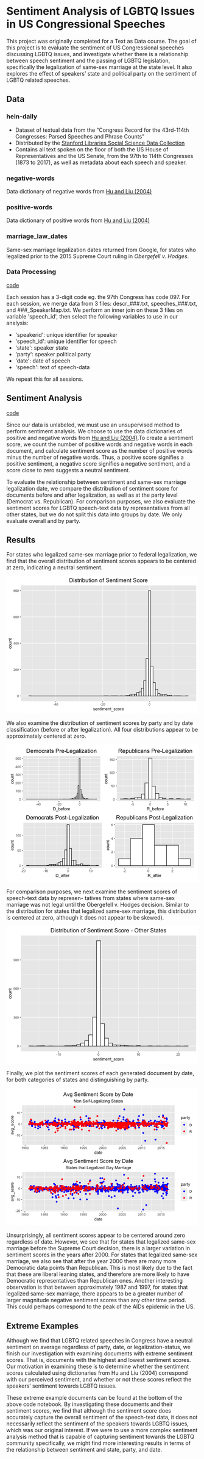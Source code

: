 # Sentiment Analysis of LGBTQ Issues in US Congressional Speeches

This project was originally completed for a Text as Data course. The goal of this project is to evaluate the sentiment of US Congressional speeches discussing LGBTQ issues, and investigate whether there is a relationship between speech sentiment and the passing of LGBTQ legislation, specifically the legalization of same-sex marriage at the state level. It also explores the effect of speakers’ state and political party on the sentiment of LGBTQ related speeches.

## Data
### hein-daily
* Dataset of textual data from the “Congress Record for the 43rd-114th Congresses: Parsed Speeches and Phrase Counts”
* Distributed by the [Stanford Libraries Social Science Data Collection](https://data.stanford.edu/)
* Contains all text spoken on the floor of both the US House of Representatives and the US Senate, from the 97th to 114th Congresses (1873 to 2017), as well as metadata about each speech and speaker.

### negative-words
Data dictionary of negative words from [Hu and Liu (2004)](https://www.cs.uic.edu/~liub/publications/kdd04-revSummary.pdf)

### positive-words
Data dictionary of positive words from [Hu and Liu (2004)](https://www.cs.uic.edu/~liub/publications/kdd04-revSummary.pdf)

### marriage_law_dates
Same-sex marriage legalization dates returned from Google, for states who legalized prior to the 2015 Supreme Court ruling in *Obergefell v. Hodges*.


### Data Processing
[code](https://github.com/CarolynKolaczyk/Congress-LGBTQ-Sentiment-Analysis/blob/main/data_processing.ipynb)

Each session has a 3-digit code eg. the 97th Congress has code 097. For each session, we merge data from 3 files: descr_###.txt, speeches_###.txt, and ###_SpeakerMap.txt. We perform an inner join on these 3 files on variable 'speech_id', then select the following variables to use in our analysis:
* 'speakerid': unique identifier for speaker
* 'speech_id': unique identifier for speech
* 'state': speaker state
* 'party': speaker political party
* 'date': date of speech
* 'speech': text of speech-data

We repeat this for all sessions.

## Sentiment Analysis
[code](https://github.com/CarolynKolaczyk/Congress-LGBTQ-Sentiment-Analysis/blob/main/sentiment_analysis.md)

Since our data is unlabeled, we must use an unsupervised method to perform sentiment analysis. We choose to use the data dictionaries of positive and negative words from [Hu and Liu (2004)](https://www.cs.uic.edu/~liub/publications/kdd04-revSummary.pdf).To create a sentiment score, we count the number of positive words and negative words in each document, and calculate sentiment score as the number of positive words minus the number of negative words. Thus, a positive score signifies a positive sentiment, a negative score signifies a negative sentiment, and a score close to zero suggests a neutral sentiment.

To evaluate the relationship between sentiment and same-sex marriage legalization date, we compare the distribution of sentiment score for documents before and after legalization, as well as at the party level (Democrat vs. Republican). For comparison purposes, we also evaluate the sentiment scores for LGBTQ speech-text data by representatives from all other states, but we do not split this data into groups by date. We only evaluate overall and by party.

## Results
For states who legalized same-sex marriage prior to federal legalization, we find that the overall distribution of sentiment scores appears to be centered at zero, indicating a neutral sentiment. 

![image](./sentiment_analysis_files/figure-gfm/unnamed-chunk-5-1.png)

We also examine the distribution of sentiment scores by party and by date classification (before or after legalization). All four distributions appear to be approximately centered at zero.

![image](./sentiment_analysis_files/figure-gfm/unnamed-chunk-6-3.png)

For comparison purposes, we next examine the sentiment scores of speech-text data by represen- tatives from states where same-sex marriage was not legal until the Obergefell v. Hodges decision. Similar to the distribution for states that legalized same-sex marriage, this distribution is centered at zero, although it does not appear to be skewed).

![image](sentiment_analysis_files/figure-gfm/unnamed-chunk-16-1.png)

Finally, we plot the sentiment scores of each generated document by date, for both categories of states and distinguishing by party.

![image](sentiment_analysis_files/figure-gfm/unnamed-chunk-21-1.png)

Unsurprisingly, all sentiment scores appear to be centered around zero regardless of date. However, we see that for states that legalized same-sex marriage before the Supreme Court decision, there is a larger variation in sentiment scores in the years after 2000. For states that legalized same-sex marriage, we also see that after the year 2000 there are many more Democratic data points than Republican. This is most likely due to the fact that these are liberal leaning states, and therefore are more likely to have Democratic representatives than Republican ones. Another interesting observation is that between approximately 1987 and 1997, for states that legalized same-sex marriage, there appears to be a greater number of larger magnitude negative sentiment scores than any other time period. This could perhaps correspond to the peak of the AIDs epidemic in the US.

## Extreme Examples

Although we find that LGBTQ related speeches in Congress have a neutral sentiment on average regardless of party, date, or legalization-status, we finish our investigation with examining documents with extreme sentiment scores. That is, documents with the highest and lowest sentiment scores. Our motivation in examining these is to determine whether the sentiment scores calculated using dictionaries from Hu and Liu (2004) correspond with our perceived sentiment, and whether or not these scores reflect the speakers’ sentiment towards LGBTQ issues.

These extreme example documents can be found at the bottom of the above code notebook. By investigating these documents and their sentiment scores, we find that although the sentiment score does accurately capture the overall sentiment of the speech-text data, it does not necessarily reflect the sentiment of the speakers towards LGBTQ issues, which was our original interest. If we were to use a more complex sentiment analysis method that is capable of capturing sentiment towards the LGBTQ community specifically, we might find more interesting results in terms of the relationship between sentiment and state, party, and date.
